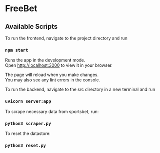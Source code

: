 # FreeBet

## Available Scripts

To run the frontend, navigate to the project directory and run

### `npm start`

Runs the app in the development mode.\
Open [http://localhost:3000](http://localhost:3000) to view it in your browser.

The page will reload when you make changes.\
You may also see any lint errors in the console.

To run the backend, navigate to the src directory in a new terminal and run

### `uvicorn server:app`

To scrape necessary data from sportsbet, run:

### `python3 scraper.py`

To reset the datastore:

### `python3 reset.py`
